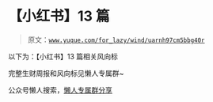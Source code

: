 # 【小红书】13 篇

> 原文：[`www.yuque.com/for_lazy/wind/uarnh97cm5bbg40r`](https://www.yuque.com/for_lazy/wind/uarnh97cm5bbg40r)

以下为：【小红书】13 篇相关风向标

完整生财周报和风向标见懒人专属群~

公众号懒人搜索，[懒人专属群分享](https://lazybook.fun/#/blog/group)